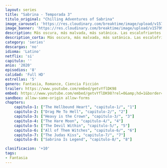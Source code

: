 ```yaml
---
layout: series
title: "Sabrina - Temporada 3"
titulo_original: "Chilling Adventures of Sabrina"
image_carousel: 'https://res.cloudinary.com/breaktime/image/upload/v1579906274/sabrina3-min_saspww.jpg'
image_banner: 'https://res.cloudinary.com/breaktime/image/upload/v1579906274/multimedia.normal.8c7747a7aa744b15.6368696c6c696e672d616476656e74757265732d6f662d73616272696e612d735f6e6f726d616c2e6a7067-min_ln05lk.jpg'
description: Más oscura, más malvada, más satánica. Las escalofriantes aventuras de Sabrina no decepcionan a sus fans en los nuevos episodios que forman su tercera temporada.
description_corta: Más oscura, más malvada, más satánica. Las escalofriantes aventuras de Sabrina no decepcionan a sus fans en los nuevos episodios que forman su tercera temporada.
category: 'series'
descargas: 'no'
idioma: 'Latino'
netflix: 'si'
capitulo: ''
anio: '2020'
episodios: '8'
calidad: 'Full HD'
estrellas: '5'
genero: Fantasia, Romance, Ciencia Ficción
trailer: https://www.youtube.com/embed/getvYflDK98
embed: https://www.youtube.com/embed/getvYflDK98?rel=0&amp;hd=1&border=0&wmode=opaque&enablejsapi=1&modestbranding=1&controls=1&showinfo=1
sandbox: allow-same-origin allow-forms 
chapters:
    capitulo-1: ["The Hellbound Heart", "capitulo-1/", "1"]
    capitulo-2: ["Drag Me To Hell", "capitulo-2/", "2"]
    capitulo-3: ["Heavy is the Crown", "capitulo-3/", "3"]
    capitulo-4: ["The Hare Moon", "capitulo-4/", "4"]
    capitulo-5: ["The Devil Within", "capitulo-5/", "5"]
    capitulo-6: ["All of Them Witches", "capitulo-6/", "6"]
    capitulo-7: ["The Judas Kiss", "capitulo-7/", "7"]
    capitulo-8: ["Sabrina Is Legend", "capitulo-8/", "8"]

clasificacion: '+10'
tags:
- Fantasia
---
```












